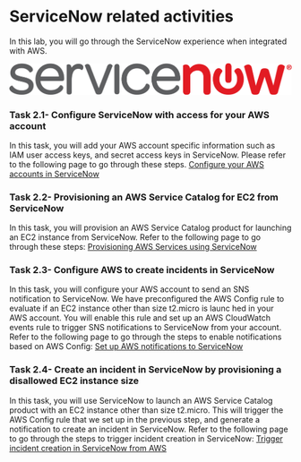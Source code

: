 # ServiceNow related activities
In this lab, you will go through the ServiceNow experience when integrated with AWS. 

 ![snow-icon](/labs/end-to-end-it-lifecycle-management/resources/snow-icon2.png)
### Task 2.1- Configure ServiceNow with access for your AWS account
In this task, you will add your AWS account specific information such as IAM user access keys, and secret access keys in ServiceNow. Please refer to the following page to go through these steps. 
[Configure your AWS accounts in ServiceNow](/labs/end-to-end-it-lifecycle-management/resources/README-SNOW-ACCOUNT-CONFIG.md) 

### Task 2.2- Provisioning an AWS Service Catalog for EC2 from ServiceNow
In this task, you will provision an AWS Service Catalog product for launching an EC2 instance from ServiceNow. 
Refer to the following page to go through these steps: 
[Provisioning AWS Services using ServiceNow](/labs/end-to-end-it-lifecycle-management/resources/README-SNOW-PROVISIONING.md)

### Task 2.3- Configure AWS to create incidents in ServiceNow
In this task, you will configure your AWS account to send an SNS notification to ServiceNow. 
We have preconfigured the AWS Config rule to evaluate if an EC2 instance other than size t2.micro is launc hed in your AWS account. You will enable this rule and set up an AWS CloudWatch events rule to trigger SNS notifications to ServiceNow from your account. 
Refer to the following page to go through the steps to enable notifications based on AWS Config: 
[Set up AWS notifications to ServiceNow](/labs/end-to-end-it-lifecycle-management/resources/README-AWS-NOTIFICATIONS-TO-SNOW.md)

### Task 2.4- Create an incident in ServiceNow by provisioning a disallowed EC2 instance size
In this task, you will use ServiceNow to launch an AWS Service Catalog product with an EC2 instance other than size t2.micro. This will trigger the AWS Config rule that we set up in the previous step, and generate a notification to create an incident in ServiceNow. Refer to the following page to go through the steps to trigger incident creation in ServiceNow: 
[Trigger incident creation in ServiceNow from AWS](README-SNOW-INCIDENT-CREATION.md)
